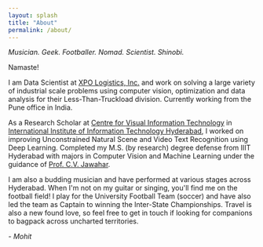 ```yaml
---
layout: splash
title: "About"
permalink: /about/
---
```


_Musician. Geek. Footballer. Nomad. Scientist. Shinobi._

Namaste!

I am Data Scientist at [XPO Logistics, Inc.](http://www.xpo.com/) and work on solving a large variety of industrial scale problems using computer vision, optimization and data analysis for their Less-Than-Truckload division. Currently working from the Pune office in India.

As a Research Scholar at [Centre for Visual Information Technology](http://cvit.iiit.ac.in/) in [International Institute of Information Technology Hyderabad](https://iiit.ac.in/), I worked on improving Unconstrained Natural Scene and Video Text Recognition using Deep Learning. Completed my M.S. (by research) degree defense from IIIT Hyderabad with majors in Computer Vision and Machine Learning under the guidance of [Prof. C.V. Jawahar](http://cvit.iiit.ac.in/people/faculty/people/faculty/cvit-faculty/jawahar).

I am also a budding musician and have performed at various stages across Hyderabad. When I'm not on my guitar or singing, you'll find me on the football field! I play for the University Football Team (soccer) and have also led the team as Captain to winning the Inter-State Championships. Travel is also a new found love, so feel free to get in touch if looking for companions to bagpack across uncharted territories.

_- Mohit_
